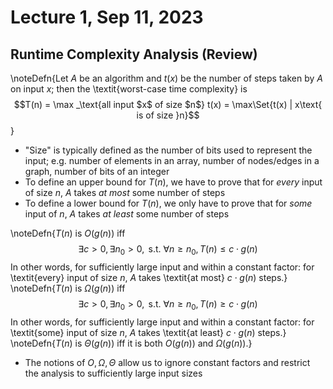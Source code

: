 # Lecture 1, Sep 11, 2023

## Runtime Complexity Analysis (Review)

\noteDefn{Let $A$ be an algorithm and $t(x)$ be the number of steps taken by $A$ on input $x$; then the \textit{worst-case time complexity} is $$T(n) = \max _\text{all input $x$ of size $n$} t(x) = \max\Set{t(x) | x\text{ is of size }n}$$}

* "Size" is typically defined as the number of bits used to represent the input; e.g. number of elements in an array, number of nodes/edges in a graph, number of bits of an integer
* To define an upper bound for $T(n)$, we have to prove that for *every* input of size $n$, $A$ takes *at most* some number of steps
* To define a lower bound for $T(n)$, we only have to prove that for *some* input of $n$, $A$ takes *at least* some number of steps

\noteDefn{$T(n)$ is $O(g(n))$ iff $$\exists c > 0, \exists n_0 > 0,\text{ s.t. }\forall n \geq n_0, T(n) \leq c \cdot g(n)$$ In other words, for sufficiently large input and within a constant factor: for \textit{every} input of size $n$, $A$ takes \textit{at most} $c \cdot g(n)$ steps.}
\noteDefn{$T(n)$ is $\Omega(g(n))$ iff $$\exists c > 0, \exists n_0 > 0,\text{ s.t. }\forall n \geq n_0, T(n) \geq c \cdot g(n)$$ In other words, for sufficiently large input and within a constant factor: for \textit{some} input of size $n$, $A$ takes \textit{at least} $c \cdot g(n)$ steps.}
\noteDefn{$T(n)$ is $\Theta(g(n))$ iff it is both $O(g(n))$ and $\Omega(g(n))$.}

* The notions of $O, \Omega, \Theta$ allow us to ignore constant factors and restrict the analysis to sufficiently large input sizes

